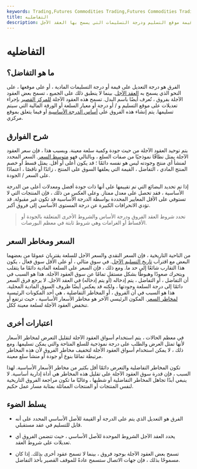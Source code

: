 ```yaml
---
keywords: Trading,Futures Commodities Trading,Futures Commodities Trading Strategy and Education,Futures and Commodities Trading,Strategy and Education
title: التفاضليه
description: الفرق هو تعديل قيمة موقع التسليم ودرجة التسليمات التي يسمح بها العقد الآجل.
---
```


# التفاضليه
## ما هو التفاضل؟

الفرق هو درجة التعديل على قيمة أو درجة التسليمات المادية ، أو على موقعها ، على النحو الذي يسمح به [العقد الآجل](/futurescontract). بينما لا ينطبق ذلك على الجميع ، تسمح بعض العقود الآجلة بفروق ، تُعرف أيضًا باسم البدل. تسمح هذه العقود الآجلة [للمركز القصير](/short) بإجراء تعديلات على موقع التسليم و / أو درجة أو معيار السلعة أو الورقة المالية التي سيتم تسليمها. يتم إنشاء هذه الفروق على [أساس الدرجة الأساسية](/basisgrade) أو فيما يتعلق بموقع مركزي.

## شرح الفوارق

يتم توحيد العقود الآجلة من حيث جودة وكمية سلعة معينة. وبسبب هذا ، فإن سعر العقود الآجلة يمثل نطاقًا نموذجيًا من صفات السلع ، وبالتالي فهو [متوسط السعر](/averageprice). السعر المحدد لمنشأ أي منتج وجودته ليس هو نفسه دائمًا ؛ قد يكون أعلى أو أقل. يمثل قسط أو خصم المنتج المادي ، التفاضل ، القيمة التي يعلقها السوق على المنتج ، زائدًا أو ناقصًا ، اعتمادًا على السعر / الجودة.

إذا تم تحديد البضائع التي تم تقييمها على أنها ذات جودة أفضل ومعدلات أعلى من الدرجة الأساسية ، فقد تحصل على معدل ممتاز. وعلى العكس من ذلك ، فإن المنتجات التي لا تستوفي على الأقل المعايير المحددة بواسطة الدرجة الأساسية قد تكون غير مقبولة. قد تؤدي الانحرافات الكبيرة عن درجة المستوى الأساسي إلى فروق أكبر.

> تحدد شروط العقد الفروق ودرجة الأساس والشروط الأخرى المتعلقة بالجودة أو الأقساط أو الغرامات وهي شروط ثابتة في معظم البورصات.

>

## السعر ومخاطر السعر

من الناحية التاريخية ، فإن السعر النقدي والسعر الآجل للسلعة يقتربان عمومًا من بعضهما البعض مع اقتراب [تاريخ التسليم الآجل](/deliverydate). في سوق مثالي ، أو على الأقل سوق فعال ، يكون هذا التقارب شائعًا إلى حد ما. ومع ذلك ، فإن السعر على السلعة المادية دائمًا ما يتقلب ويتحرك صعودًا وهبوطًا بشكل مستقل تمامًا عن سوق العقود الآجلة. هذا هو السبب في أن التفاضل ، أو التفاضل ، يتم إدخاله (أو يتم إدخاله) في العقد الآجل. لا يرجع فرق السعر دائمًا إلى درجة السلعة وجودتها ، ولكنه قد يعكس أيضًا ظروف السوق المادية المحلية. هذا هو السبب في أن الفروق ، أو المخاطر التفاضلية ، هي أحد المكونات الرئيسية [لمخاطر السعر](/pricerisk). المكون الرئيسي الآخر هو مخاطر الأسعار الأساسية ، حيث ترتفع أو تنخفض العقود الآجلة لسلعة معينة ككل.

## اعتبارات أخرى

في معظم الحالات ، يتم استخدام أسواق العقود الآجلة لتقليل التعرض لمخاطر الأسعار لأنها تمثل العرض والطلب على درجة نموذجية للسلع المتاحة والتي يمكن تسليمها. ومع ذلك ، لا يمكن استخدام أسواق العقود الآجلة لتخفيف مخاطر الفروق لأن هذه المخاطر مرتبطة تمامًا بنوع أو جودة أو منشأ سلع معينة.

تكون المخاطر التفاضلية والتعرض دائمًا أقل بكثير من مخاطر الأسعار الأساسية. لهذا السبب ، فإن قدرة سوق العقود الآجلة على تقليل هذه المخاطر هي أداة إدارية أساسية. لا ينبغي أبدًا تجاهل المخاطر التفاضلية أو شطبها ، وغالبًا ما تكون مراجعة الفروق التاريخية لنفس المنتجات أو المنتجات المماثلة بمثابة مسار عمل حكيم.

## يسلط الضوء

- الفرق هو التعديل الذي يتم على الدرجة أو القيمة للأصل الأساسي المحدد على أنه قابل للتسليم في عقد مستقبلي.

- يحدد العقد الآجل الشروط الموحدة للأصل الأساسي ، حيث تتضمن الفروق أي تعديلات على شروط العقد.

- تسمح بعض العقود الآجلة بوجود فروق ، بينما لا تسمح عقود أخرى بذلك. إذا كان مسموحًا بذلك ، فإن جهات الاتصال ستسمح عادةً للموقف القصير بأخذ التفاضل.


